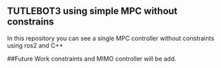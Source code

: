 ## TUTLEBOT3 using simple MPC without constrains

In this repository you can see a single MPC controller without constraints using ros2 and C++

##Future Work 
constraints and MIMO controller will be add.
